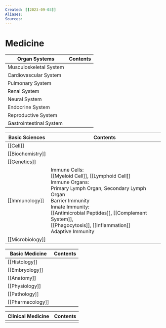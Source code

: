 ```yaml
---
Created: [[2023-09-03]]
Aliases: 
Sources: 
---
```

# Medicine

| Organ Systems           | Contents |
| ----------------------- | -------- |
| Musculoskeletal System  |          |
| Cardiovascular System   |          |
| Pulmonary System        |          |
| Renal System            |          |
| Neural System           |          |
| Endocrine System        |          |
| Reproductive System     |          |
| Gastrointestinal System |          |

| Basic Sciences   | Contents                                                                                                                                                                                                                                                                          |
| ---------------- | --------------------------------------------------------------------------------------------------------------------------------------------------------------------------------------------------------------------------------------------------------------------------------- |
| [[Cell]]         |                                                                                                                                                                                                                                                                                   |
| [[Biochemistry]] |                                                                                                                                                                                                                                                                                   |
| [[Genetics]]     |                                                                                                                                                                                                                                                                                   |
| [[Immunology]]   | Immune Cells: <br>[[Myeloid Cell]], [[Lymphoid Cell]]<br>Immune Organs: <br>Primary Lymph Organ, Secondary Lymph Organ<br>Barrier Immunity<br>Innate Immunity: <br>[[Antimicrobial Peptides]], [[Complement System]], <br>[[Phagocytosis]], [[Inflammation]]<br>Adaptive Immunity |
| [[Microbiology]] |                                                                                                                                                                                                                                                                                   |

| Basic Medicine   | Contents |
| ---------------- | -------- |
| [[Histology]]    |          |
| [[Embryology]]   |          |
| [[Anatomy]]      |          |
| [[Physiology]]   |          |
| [[Pathology]]    |          |
| [[Pharmacology]] |          |

| Clinical Medicine | Contents |
| ----------------- | -------- |
|                   |          |

